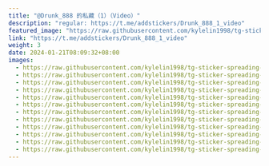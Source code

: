 ```yaml
---
title: "@Drunk_888 的私藏（1）（Video）"
description: "regular: https://t.me/addstickers/Drunk_888_1_video"
featured_image: "https://raw.githubusercontent.com/kylelin1998/tg-sticker-spreading-worldwide-images/main/img/e06217a9-bcfa-4b0b-acc4-b0958be2163b.jpg"
link: "https://t.me/addstickers/Drunk_888_1_video"
weight: 3
date: 2024-01-21T08:09:32+08:00
images:
  - https://raw.githubusercontent.com/kylelin1998/tg-sticker-spreading-worldwide-images/main/img/e06217a9-bcfa-4b0b-acc4-b0958be2163b.jpg
  - https://raw.githubusercontent.com/kylelin1998/tg-sticker-spreading-worldwide-images/main/img/0d0f39b6-8f38-446a-bebb-c37d15469914.jpg
  - https://raw.githubusercontent.com/kylelin1998/tg-sticker-spreading-worldwide-images/main/img/ab20bc41-a81a-4f5e-a223-50cf0e6226fe.jpg
  - https://raw.githubusercontent.com/kylelin1998/tg-sticker-spreading-worldwide-images/main/img/9710a718-eaba-4da2-9e59-c0c30290cdab.jpg
  - https://raw.githubusercontent.com/kylelin1998/tg-sticker-spreading-worldwide-images/main/img/479273a3-1b80-4dfd-af54-bbad82b615ac.jpg
  - https://raw.githubusercontent.com/kylelin1998/tg-sticker-spreading-worldwide-images/main/img/695edb1c-3593-4b9e-9e70-1a08634e4f52.jpg
  - https://raw.githubusercontent.com/kylelin1998/tg-sticker-spreading-worldwide-images/main/img/df28f4e1-2c61-4f8c-981f-93446ecf8463.jpg
  - https://raw.githubusercontent.com/kylelin1998/tg-sticker-spreading-worldwide-images/main/img/691ae124-0372-4832-9645-70dcc6690f09.jpg
  - https://raw.githubusercontent.com/kylelin1998/tg-sticker-spreading-worldwide-images/main/img/5efac389-faf1-4ea9-aec2-286e51b4e197.jpg
  - https://raw.githubusercontent.com/kylelin1998/tg-sticker-spreading-worldwide-images/main/img/0df0f3fc-4bc0-4778-b554-804ebdb5db4a.jpg
  - https://raw.githubusercontent.com/kylelin1998/tg-sticker-spreading-worldwide-images/main/img/3878afc4-d297-4c03-9377-54e4e9d27c25.jpg
  - https://raw.githubusercontent.com/kylelin1998/tg-sticker-spreading-worldwide-images/main/img/5b727d19-c01e-4b5d-b182-c81e031b775b.jpg
---
```

